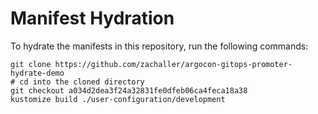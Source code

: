 # Manifest Hydration

To hydrate the manifests in this repository, run the following commands:

```shell
git clone https://github.com/zachaller/argocon-gitops-promoter-hydrate-demo
# cd into the cloned directory
git checkout a034d2dea3f24a32831fe0dfeb06ca4feca18a38
kustomize build ./user-configuration/development
```
